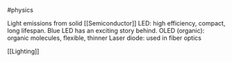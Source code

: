 #physics

Light emissions from solid [[Semiconductor]]
	LED: high efficiency, compact, long lifespan. Blue LED has an exciting story behind.
	OLED (organic): organic molecules, flexible, thinner
	Laser diode: used in fiber optics

[[Lighting]]
